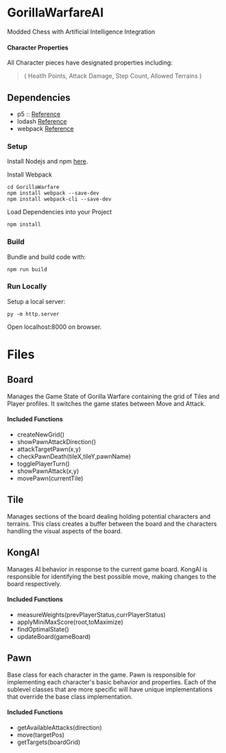 # GorillaWarfareAI
Modded Chess with Artificial Intelligence Integration

#### Character Properties

All Character pieces have designated properties including: 
> ( Heatlh Points, Attack Damage, Step Count, Allowed Terrains ) 
## Dependencies
- p5 :: [Reference](https://p5js.org/reference/)
- lodash [Reference](https://lodash.com/)
- webpack [Reference](https://webpack.js.org/)
### Setup

Install Nodejs and npm [here](https://nodejs.org/en/).

Install Webpack
```
cd GorillaWarfare
npm install webpack --save-dev
npm install webpack-cli --save-dev
```

Load Dependencies into your Project
```
npm install
```

### Build
Bundle and build code with:
```
npm run build
```
### Run Locally
Setup a local server:
```
py -m http.server
```

Open localhost:8000 on browser.
# Files

## Board
Manages the Game State of Gorilla Warfare containing the grid of Tiles and Player profiles. It switches the game states between Move and Attack. 
#### Included Functions
- createNewGrid()
- showPawnAttackDirection()
- attackTargetPawn(x,y)
- checkPawnDeath(tileX,tileY,pawnName)
- togglePlayerTurn()
- showPawnAttack(x,y)
- movePawn(currentTile)

## Tile
Manages sections of the board dealing holding potential characters and terrains. This class creates a buffer between the board and the characters handling the visual aspects of the board.

## KongAI
Manages AI behavior in response to the current game board. KongAI is responsible for identifying the best possible move, making changes to the board respectively. 
#### Included Functions
- measureWeights(prevPlayerStatus,currPlayerStatus)
- applyMiniMaxScore(root,toMaximize)
- findOptimalState()
- updateBoard(gameBoard)
## Pawn
Base class for each character in the game. Pawn is responsible for implementing each character's basic behavior and properties. Each of the sublevel classes that are more specific will have unique implementations that override the base class implementation.

#### Included Functions
- getAvailableAttacks(direction)
- move(targetPos)
- getTargets(boardGrid)